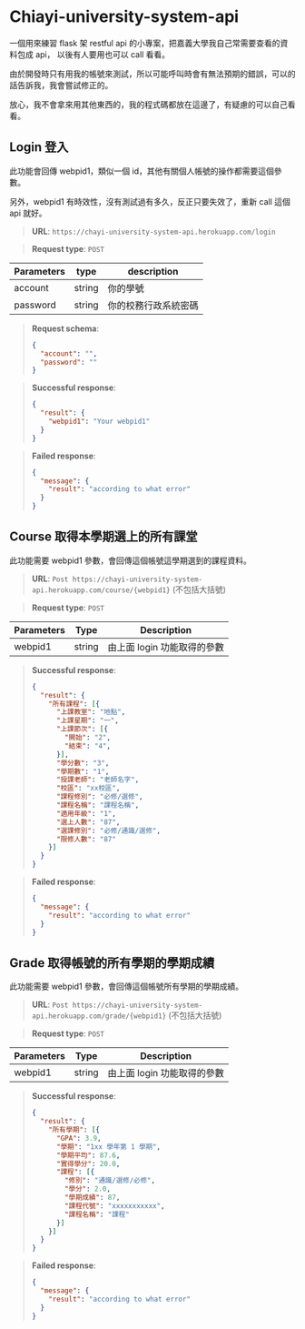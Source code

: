 # Chiayi-university-system-api

一個用來練習 flask 架 restful api 的小專案，把嘉義大學我自己常需要查看的資料包成 api，
以後有人要用也可以 call 看看。

由於開發時只有用我的帳號來測試，所以可能呼叫時會有無法預期的錯誤，可以的話告訴我，我會嘗試修正的。

放心，我不會拿來用其他東西的，我的程式碼都放在這邊了，有疑慮的可以自己看看。

## Login 登入

此功能會回傳 webpid1，類似一個 id，其他有關個人帳號的操作都需要這個參數。

另外，webpid1 有時效性，沒有測試過有多久，反正只要失效了，重新 call 這個 api 就好。

> **URL**: `https://chayi-university-system-api.herokuapp.com/login`

> **Request type**: `POST`

| Parameters | type   | description          |
|------------|--------|----------------------|
| account    | string | 你的學號             |
| password   | string | 你的校務行政系統密碼 |

> **Request schema**:
> ```json
> {
>   "account": "",
>   "password": ""
> }
> ```


> **Successful response**: 
> ```json
> {
>   "result": {
>     "webpid1": "Your webpid1"
>   }
> }
> ```

> **Failed response**:
> ```json
> {
>   "message": {
>     "result": "according to what error"
>   }
> }
> ```

## Course 取得本學期選上的所有課堂

此功能需要 webpid1 參數，會回傳這個帳號這學期選到的課程資料。

> **URL**: `Post https://chayi-university-system-api.herokuapp.com/course/{webpid1}` (不包括大括號)

> **Request type**: `POST`

| Parameters | Type   | Description                  |
|------------|--------|------------------------------|
| webpid1    | string | 由上面 login 功能取得的參數     |

>**Successful response**: 
> ```json
> {
>   "result": {
>     "所有課程": [{
>       "上課教室": "地點",
>       "上課星期": "一",
>       "上課節次": [{
>         "開始": "2",
>         "結束": "4",
>       }],
>       "學分數": "3",
>       "學期數": "1",
>       "授課老師": "老師名字",
>       "校區": "xx校區",
>       "課程修別": "必修/選修",
>       "課程名稱": "課程名稱",
>       "適用年級": "1",
>       "選上人數": "87",
>       "選課修別": "必修/通識/選修",
>       "限修人數": "87"
>     }]
>   }
> }
> ```

> **Failed response**:
> ```json
> {
>   "message": {
>     "result": "according to what error"
>   }
> }
> ```

## Grade 取得帳號的所有學期的學期成績

此功能需要 webpid1 參數，會回傳這個帳號所有學期的學期成績。

> **URL**: `Post https://chayi-university-system-api.herokuapp.com/grade/{webpid1}` (不包括大括號)

> **Request type**: `POST`

| Parameters | Type   | Description                  |
|------------|--------|------------------------------|
| webpid1    | string | 由上面 login 功能取得的參數     |

>**Successful response**: 
> ```json
> {
>   "result": {
>     "所有學期": [{
>       "GPA": 3.9,
>       "學期": "1xx 學年第 1 學期",
>       "學期平均": 87.6,
>       "實得學分": 20.0,
>       "課程": [{
>         "修別": "通識/選修/必修",
>         "學分": 2.0,
>         "學期成績": 87,
>         "課程代號": "xxxxxxxxxxx",
>         "課程名稱": "課程"
>       }]
>     }]
>   }
> }
> ```

> **Failed response**:
> ```json
> {
>   "message": {
>     "result": "according to what error"
>   }
> }
> ```

